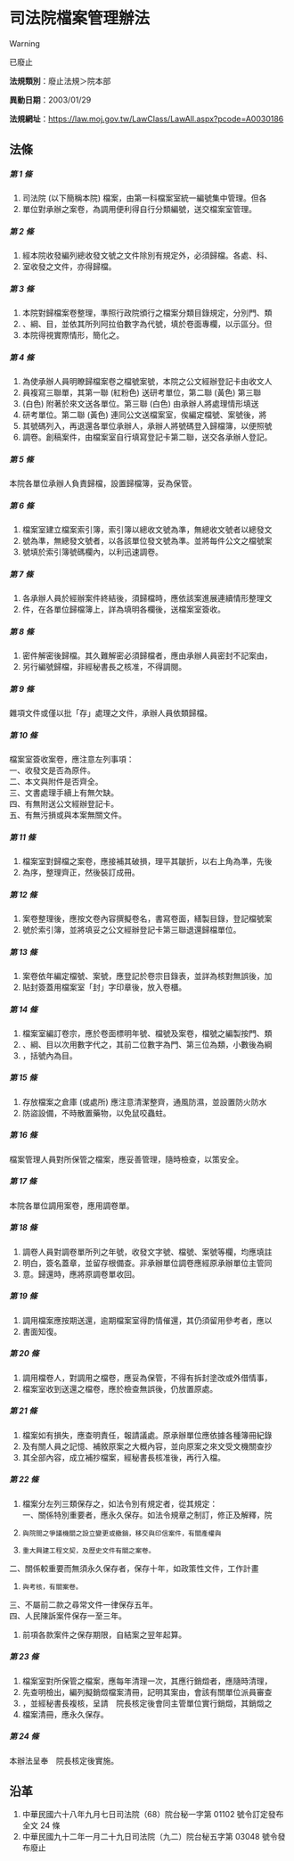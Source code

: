 # 司法院檔案管理辦法


> [!WARNING]
> 已廢止


**法規類別**：廢止法規＞院本部

**異動日期**：2003/01/29  

**法規網址**：https://law.moj.gov.tw/LawClass/LawAll.aspx?pcode=A0030186



## 法條
##### 第 1 條
1. 司法院 (以下簡稱本院) 檔案，由第一科檔案室統一編號集中管理。但各
1. 單位對承辦之案卷，為調用便利得自行分類編號，送交檔案室管理。

##### 第 2 條
1. 經本院收發編列總收發文號之文件除別有規定外，必須歸檔。各處、科、
1. 室收發之文件，亦得歸檔。

##### 第 3 條
1. 本院對歸檔案卷整理，準照行政院頒行之檔案分類目錄規定，分別門、類
1. 、綱、目，並依其所列阿拉伯數字為代號，填於卷面專欄，以示區分。但
1. 本院得視實際情形，簡化之。

##### 第 4 條
1. 為使承辦人員明瞭歸檔案卷之檔號案號，本院之公文經辦登記卡由收文人
1. 員複寫三聯單，其第一聯 (紅粉色) 送研考單位，第二聯 (黃色) 第三聯
1.  (白色) 附著於來文送各單位。第三聯 (白色) 由承辦人將處理情形填送
1. 研考單位。第二聯 (黃色) 連同公文送檔案室，俟編定檔號、案號後，將
1. 其號碼列入，再退還各單位承辦人，承辦人將號碼登入歸檔簿，以便照號
1. 調卷。創稿案件，由檔案室自行填寫登記卡第二聯，送交各承辦人登記。

##### 第 5 條
本院各單位承辦人負責歸檔，設置歸檔簿，妥為保管。

##### 第 6 條
1. 檔案室建立檔案索引簿，索引簿以總收文號為準，無總收文號者以總發文
1. 號為準，無總發文號者，以各該單位發文號為準。並將每件公文之檔號案
1. 號填於索引簿號碼欄內，以利迅速調卷。

##### 第 7 條
1. 各承辦人員於經辦案件終結後，須歸檔時，應依該案進展連續情形整理文
1. 件，在各單位歸檔簿上，詳為填明各欄後，送檔案室簽收。

##### 第 8 條
1. 密件解密後歸檔。其久難解密必須歸檔者，應由承辦人員密封不記案由，
1. 另行編號歸檔，非經秘書長之核准，不得調閱。

##### 第 9 條
雜項文件或僅以批「存」處理之文件，承辦人員依類歸檔。

##### 第 10 條
檔案室簽收案卷，應注意左列事項：  
一、收發文是否為原件。  
二、本文與附件是否齊全。  
三、文書處理手續上有無欠缺。  
四、有無附送公文經辦登記卡。  
五、有無污損或與本案無關文件。

##### 第 11 條
1. 檔案室對歸檔之案卷，應接補其破損，理平其皺折，以右上角為準，先後
1. 為序，整理齊正，然後裝訂成冊。

##### 第 12 條
1. 案卷整理後，應按文卷內容撰擬卷名，書寫卷面，繕製目錄，登記檔號案
1. 號於索引簿，並將填妥之公文經辦登記卡第三聯退還歸檔單位。

##### 第 13 條
1. 案卷依年編定檔號、案號，應登記於卷宗目錄表，並詳為核對無誤後，加
1. 貼封簽蓋用檔案室「封」字印章後，放入卷櫃。

##### 第 14 條
1. 檔案室編訂卷宗，應於卷面標明年號、檔號及案卷，檔號之編製按門、類
1. 、綱、目以次用數字代之，其前二位數字為門、第三位為類，小數後為綱
1. ，括號內為目。

##### 第 15 條
1. 存放檔案之倉庫 (或處所) 應注意清潔整齊，通風防濕，並設置防火防水
1. 防盜設備，不時散置藥物，以免鼠咬蟲蛀。

##### 第 16 條
檔案管理人員對所保管之檔案，應妥善管理，隨時檢查，以策安全。

##### 第 17 條
本院各單位調用案卷，應用調卷單。

##### 第 18 條
1. 調卷人員對調卷單所列之年號，收發文字號、檔號、案號等欄，均應填註
1. 明白，簽名蓋章，並留存根備查。非承辦單位調卷應經原承辦單位主管同
1. 意。歸還時，應將原調卷單收回。

##### 第 19 條
1. 調用檔案應按期送還，逾期檔案室得酌情催還，其仍須留用參考者，應以
1. 書面知復。

##### 第 20 條
1. 調用檔卷人，對調用之檔卷，應妥為保管，不得有拆封塗改或外借情事，
1. 檔案室收到送還之檔卷，應於檢查無誤後，仍放置原處。

##### 第 21 條
1. 檔案如有損失，應查明責任，報請議處。原承辦單位應依據各種簿冊紀錄
1. 及有關人員之記憶、補敘原案之大概內容，並向原案之來文受文機關查抄
1. 其全部內容，成立補抄檔案，經秘書長核准後，再行入檔。

##### 第 22 條
1. 檔案分左列三類保存之，如法令別有規定者，從其規定：  
一、關係特別重要者，應永久保存。如法令規章之制訂，修正及解釋，院
1.     與院間之爭議機關之設立變更或撤銷，移交與印信案件，有關產權與
1.     重大興建工程文契，及歷史文件有關之案卷。  
二、關係較重要而無須永久保存者，保存十年，如政策性文件，工作計畫
1.     與考核，有關案卷。  
三、不屬前二款之尋常文件一律保存五年。  
四、人民陳訴案件保存一至三年。
1. 前項各款案件之保存期限，自結案之翌年起算。

##### 第 23 條
1. 檔案室對所保管之檔案，應每年清理一次，其應行銷燬者，應隨時清理，
1. 先查明檢出，編列擬銷燬檔案清冊，記明其案由，會該有關單位派員審查
1. ，並經秘書長複核，呈請　院長核定後會同主管單位實行銷燬，其銷燬之
1. 檔案清冊，應永久保存。

##### 第 24 條
本辦法呈奉　院長核定後實施。

## 沿革
1. 中華民國六十八年九月七日司法院（68）院台秘一字第 01102  號令訂定發布全文 24 條
1. 中華民國九十二年一月二十九日司法院（九二）院台秘五字第 03048 號令發布廢止
